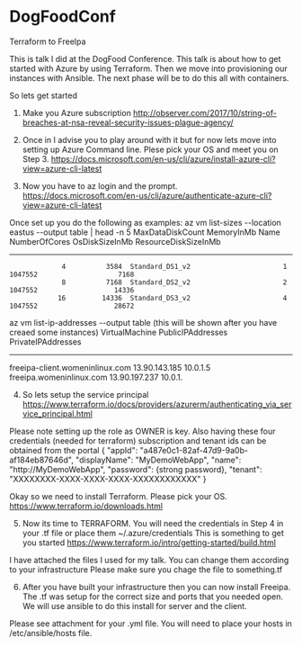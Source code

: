 # DogFoodConf
Terraform to FreeIpa


This is talk I did at the DogFood Conference. This talk is about how to get started with Azure by using Terraform. Then we move into provisioning our instances with Ansible. The next phase will be to do this all with containers.

So lets get started

1. Make you Azure subscription 
http://observer.com/2017/10/string-of-breaches-at-nsa-reveal-security-issues-plague-agency/

2. Once in I advise you to play around with it but for now lets move into setting up Azure Command line. Plese pick your OS and meet you on Step 3.
https://docs.microsoft.com/en-us/cli/azure/install-azure-cli?view=azure-cli-latest

3.  Now you have to az login and the prompt. https://docs.microsoft.com/en-us/cli/azure/authenticate-azure-cli?view=azure-cli-latest

Once set up you do the following as examples:
az vm list-sizes --location eastus --output table | head -n 5
  MaxDataDiskCount    MemoryInMb  Name                      NumberOfCores    OsDiskSizeInMb    ResourceDiskSizeInMb
------------------  ------------  ----------------------  ---------------  ----------------  ----------------------
                 4          3584  Standard_DS1_v2                       1           1047552                    7168
                 8          7168  Standard_DS2_v2                       2           1047552                   14336
                16         14336  Standard_DS3_v2                       4           1047552                   28672

az vm list-ip-addresses --output table (this will be shown after you have creaed some instances)
VirtualMachine                   PublicIPAddresses    PrivateIPAddresses
-------------------------------  -------------------  --------------------
freeipa-client.womeninlinux.com  13.90.143.185        10.0.1.5
freeipa.womeninlinux.com         13.90.197.237        10.0.1.

4. So lets setup the service principal
https://www.terraform.io/docs/providers/azurerm/authenticating_via_service_principal.html

Please note setting up the role as OWNER is key. Also having these four credentials (needed for terraform)
subscription and tenant ids can be obtained from the portal
{
  "appId": "a487e0c1-82af-47d9-9a0b-af184eb87646d",
  "displayName": "MyDemoWebApp",
  "name": "http://MyDemoWebApp",
  "password": {strong password},
  "tenant": "XXXXXXXX-XXXX-XXXX-XXXX-XXXXXXXXXXXX"
}

Okay so we need to install Terraform. Please pick your OS.
https://www.terraform.io/downloads.html

5. Now its time to TERRAFORM. You will need the credentials in Step 4 in your .tf file or place them ~/.azure/credentials
This is something to get you started
https://www.terraform.io/intro/getting-started/build.html

I have attached the files I used for my talk. You can change them according to your infrastructure
Please make sure you chage the file to something.tf

6. After you have built your infrastructure then you can now install Freeipa. The .tf was setup for the correct size and ports that you needed open. We will use ansible to do this install for server and the client.

Please see attachment for your .yml file. You will need to place your hosts in /etc/ansible/hosts file.


